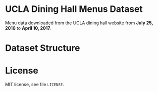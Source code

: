# UCLA Dining Hall Menus Dataset

Menu data downloaded from the UCLA dining hall website from **July 25, 2016** to **April 10, 2017**.

# Dataset Structure

# License

MIT license, see file `LICENSE`.
